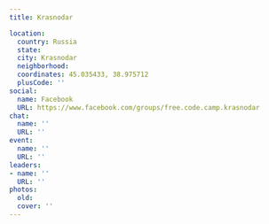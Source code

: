 ```yaml
---
title: Krasnodar

location:
  country: Russia
  state: 
  city: Krasnodar
  neighborhood: 
  coordinates: 45.035433, 38.975712
  plusCode: ''
social:
  name: Facebook
  URL: https://www.facebook.com/groups/free.code.camp.krasnodar
chat:
  name: ''
  URL: ''
event:
  name: ''
  URL: ''
leaders:
- name: ''
  URL: ''
photos:
  old: 
  cover: ''
---
```

